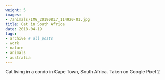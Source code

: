```yaml
---
weight: 5
images:
- /animals/IMG_20190817_114920-01.jpg
title: Cat in South Africa
date: 2018-04-19
tags:
- archive # all posts
- work
- nature
- animals
- australia
---
```


Cat living in a condo in Cape Town, South Africa. Taken on Google Pixel 2
